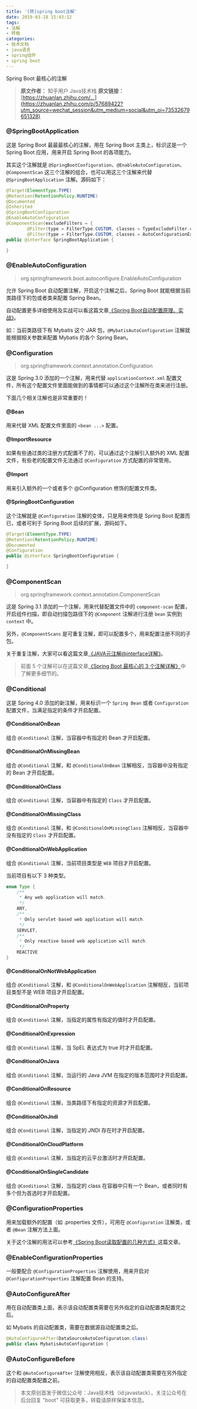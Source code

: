 ```yaml
---
title: '[转]spring boot注解'
date: 2019-03-18 15:43:12
tags:
- 注解
- 转载
categories:
- 技术文档
- java语言
- spring组件
- spring boot
---
```


Spring Boot 最核心的注解

> **原文作者：** 知乎用户 Java技术栈
**原文链接：** [https://zhuanlan.zhihu.com/...](https://zhuanlan.zhihu.com/p/57689422?utm_source=wechat_session&utm_medium=social&utm_oi=73532679651328)

<!-- more -->



### @SpringBootApplication

这是 Spring Boot 最最最核心的注解，用在 Spring Boot 主类上，标识这是一个 Spring Boot 应用，用来开启 Spring Boot 的各项能力。

其实这个注解就是 `@SpringBootConfiguration`、`@EnableAutoConfiguration`、`@ComponentScan` 这三个注解的组合，也可以用这三个注解来代替 `@SpringBootApplication` 注解。源码如下：

```java
@Target(ElementType.TYPE)
@Retention(RetentionPolicy.RUNTIME)
@Documented
@Inherited
@SpringBootConfiguration
@EnableAutoConfiguration
@ComponentScan(excludeFilters = {
        @Filter(type = FilterType.CUSTOM, classes = TypeExcludeFilter.class),
        @Filter(type = FilterType.CUSTOM, classes = AutoConfigurationExcludeFilter.class) })
public @interface SpringBootApplication {

}
```

### @EnableAutoConfiguration

> org.springframework.boot.autoconfigure.EnableAutoConfiguration

允许 Spring Boot 自动配置注解，开启这个注解之后，Spring Boot 就能根据当前类路径下的包或者类来配置 Spring Bean。

自动配置更多详细使用及实战可以看这篇文章[《Spring Boot自动配置原理、实战》](https://mp.weixin.qq.com/s?__biz=MzI3ODcxMzQzMw==&mid=2247484365&idx=1&sn=a4ab1d977d6b03bf122b4d596d7ee1ab&scene=21#wechat_redirect)。

如：当前类路径下有 Mybatis 这个 JAR 包，`@MybatisAutoConfiguration` 注解就能根据相关参数来配置 Mybatis 的各个 Spring Bean。

### @Configuration

> org.springframework.context.annotation.Configuration

这是 Spring 3.0 添加的一个注解，用来代替 `applicationContext.xml` 配置文件，所有这个配置文件里面能做到的事情都可以通过这个注解所在类来进行注册。

下面几个相关注解也是非常重要的！

#### @Bean

用来代替 XML 配置文件里面的 `<bean ...>` 配置。

#### @ImportResource

如果有些通过类的注册方式配置不了的，可以通过这个注解引入额外的 XML 配置文件，有些老的配置文件无法通过 `@Configuration` 方式配置的非常管用。

#### @Import

用来引入额外的一个或者多个 @Configuration 修饰的配置文件类。

#### @SpringBootConfiguration

这个注解就是 `@Configuration` 注解的变体，只是用来修饰是 Spring Boot 配置而已，或者可利于 Spring Boot 后续的扩展，源码如下。

```java
@Target(ElementType.TYPE)
@Retention(RetentionPolicy.RUNTIME)
@Documented
@Configuration
public @interface SpringBootConfiguration {

}
```

### @ComponentScan

> org.springframework.context.annotation.ComponentScan

这是 Spring 3.1 添加的一个注解，用来代替配置文件中的 `component-scan` 配置，开启组件扫描，即自动扫描包路径下的 `@Component` 注解进行注册 `bean` 实例到 `context` 中。

另外，`@ComponentScans` 是可重复注解，即可以配置多个，用来配置注册不同的子包。

关于重复注解，大家可以看这篇文章[《JAVA元注解@interface详解》](https://mp.weixin.qq.com/s?__biz=MzI3ODcxMzQzMw==&mid=2247484195&idx=1&sn=e28f9c3a2f7628061fe15bef668f2ea7&scene=21#wechat_redirect)。

> 前面 5 个注解可以在这篇文章[《Spring Boot 最核心的 3 个注解详解》](https://mp.weixin.qq.com/s/kNvy_0jb4oJtYdaxryq5xg)中了解更多细节的。

### @Conditional

这是 Spring 4.0 添加的新注解，用来标识一个 `Spring Bean` 或者 `Configuration` 配置文件，当满足指定的条件才开启配置。

#### @ConditionalOnBean

组合 `@Conditional` 注解，当容器中有指定的 Bean 才开启配置。

#### @ConditionalOnMissingBean

组合 `@Conditional` 注解，和 `@ConditionalOnBean` 注解相反，当容器中没有指定的 Bean 才开启配置。

#### @ConditionalOnClass

组合 `@Conditional` 注解，当容器中有指定的 `Class` 才开启配置。

#### @ConditionalOnMissingClass

组合 `@Conditional` 注解，和 `@ConditionalOnMissingClass` 注解相反，当容器中没有指定的 `Class` 才开启配置。

#### @ConditionalOnWebApplication

组合 `@Conditional` 注解，当前项目类型是 `WEB` 项目才开启配置。

当前项目有以下 3 种类型。
```java
enum Type {
    /**
     * Any web application will match.
     */
    ANY,
    /**
     * Only servlet-based web application will match.
     */
    SERVLET,
    /**
     * Only reactive-based web application will match.
     */
    REACTIVE
}
```

#### @ConditionalOnNotWebApplication

组合 `@Conditional` 注解，和 `@ConditionalOnWebApplication` 注解相反，当前项目类型不是 WEB 项目才开启配置。

#### @ConditionalOnProperty

组合 `@Conditional` 注解，当指定的属性有指定的值时才开启配置。

#### @ConditionalOnExpression

组合 `@Conditional` 注解，当 SpEL 表达式为 true 时才开启配置。

#### @ConditionalOnJava

组合 `@Conditional` 注解，当运行的 Java JVM 在指定的版本范围时才开启配置。

#### @ConditionalOnResource

组合 `@Conditional` 注解，当类路径下有指定的资源才开启配置。

#### @ConditionalOnJndi

组合 `@Conditional` 注解，当指定的 JNDI 存在时才开启配置。

#### @ConditionalOnCloudPlatform

组合 `@Conditional` 注解，当指定的云平台激活时才开启配置。

#### @ConditionalOnSingleCandidate

组合 `@Conditional` 注解，当指定的 class 在容器中只有一个 Bean，或者同时有多个但为首选时才开启配置。

### @ConfigurationProperties

用来加载额外的配置（如 .properties 文件），可用在 `@Configuration` 注解类，或者 `@Bean` 注解方法上面。

关于这个注解的用法可以参考[《Spring Boot读取配置的几种方式》](https://mp.weixin.qq.com/s/aen2PIh0ut-BSHad-Bw7hg)这篇文章。

### @EnableConfigurationProperties

一般要配合 `@ConfigurationProperties` 注解使用，用来开启对 `@ConfigurationProperties` 注解配置 Bean 的支持。

### @AutoConfigureAfter

用在自动配置类上面，表示该自动配置类需要在另外指定的自动配置类配置完之后。

如 Mybatis 的自动配置类，需要在数据源自动配置类之后。
```java
@AutoConfigureAfter(DataSourceAutoConfiguration.class)
public class MybatisAutoConfiguration {
```

### @AutoConfigureBefore

这个和 `@AutoConfigureAfter` 注解使用相反，表示该自动配置类需要在另外指定的自动配置类配置之前。


> 本文原创首发于微信公众号：Java技术栈（id:javastack），关注公众号在后台回复 "boot" 可获取更多，转载请原样保留本信息。